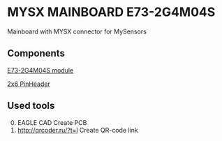 # MYSX MAINBOARD E73-2G4M04S

Mainboard with MYSX connector for MySensors 

## Components

[E73-2G4M04S module](http://ali.pub/2z6fva)

[2x6 PinHeader](http://ali.pub/3063a0 )

## Used tools

0. EAGLE CAD Create PCB
1. http://qrcoder.ru/?t=l Create QR-code link
